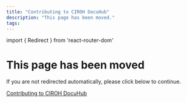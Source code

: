 ```yaml
---
title: "Contributing to CIROH DocuHub"
description: "This page has been moved."
tags:
---
```


import { Redirect } from 'react-router-dom'

<Redirect to="/docs/contribute" />

# This page has been moved

If you are not redirected automatically, please click below to continue.

<a class="button button--active button--primary" href="/docs/contribute">Contributing to CIROH DocuHub</a>